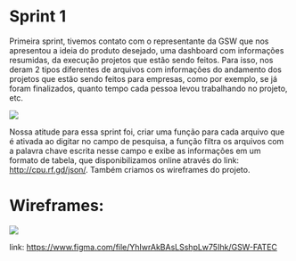 # Sprint 1

Primeira sprint, tivemos contato com o representante da GSW que nos apresentou a ideia do produto desejado, uma dashboard com informações resumidas, da execução projetos que estão sendo feitos. Para isso, nos deram 2 tipos diferentes de arquivos com informações do andamento dos projetos que estão sendo feitos para empresas, como por exemplo, se já foram finalizados, quanto tempo cada pessoa levou trabalhando no projeto, etc.

![](https://github.com/cpusfatec/CRUD/blob/main/SPRINT%201/BACKLOG%20SPRINT%201.png)

Nossa atitude para essa sprint foi, criar uma função para cada arquivo que é ativada ao digitar no campo de pesquisa, a função filtra os arquivos com a palavra chave escrita nesse campo e exibe as informações em um formato de tabela, que disponibilizamos online através do link: http://cpu.rf.gd/json/. Também criamos os wireframes do projeto. 

# Wireframes:

![](https://github.com/cpusfatec/CRUD/blob/main/Imagens/FIGMA/▶-GSW-FATEC.gif)

link: https://www.figma.com/file/YhIwrAkBAsLSshpLw75Ihk/GSW-FATEC
